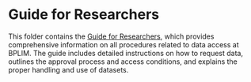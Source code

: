 # Guide for Researchers

This folder contains the [Guide for Researchers](https://github.com/BPLIM/Manuals/blob/master/Guides/01_Guide_for_Researchers/Guide_for_researchers_v072024.pdf), which provides comprehensive information on all procedures related to data access at BPLIM. The guide includes detailed instructions on how to request data, outlines the approval process and access conditions, and explains the proper handling and use of datasets.